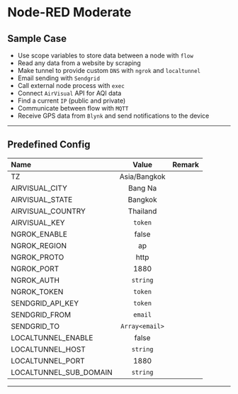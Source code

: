 
# Node-RED Moderate

## Sample Case

* Use scope variables to store data between a node with `flow`
* Read any data from a website by scraping
* Make tunnel to provide custom `DNS` with `ngrok` and `localtunnel`
* Email sending with `Sendgrid`
* Call external node process with `exec`
* Connect `AirVisual` API for AQI data
* Find a current `IP` (public and private)
* Communicate between flow with `MQTT`
* Receive GPS data from `Blynk` and send notifications to the device

---

## Predefined Config

| Name                   |     Value      | Remark |
| :--------------------- | :------------: | -----: |
| TZ                     |  Asia/Bangkok  |        |
| AIRVISUAL_CITY         |    Bang Na     |        |
| AIRVISUAL_STATE        |    Bangkok     |        |
| AIRVISUAL_COUNTRY      |    Thailand    |        |
| AIRVISUAL_KEY          |    `token`     |        |
| NGROK_ENABLE           |     false      |        |
| NGROK_REGION           |       ap       |        |
| NGROK_PROTO            |      http      |        |
| NGROK_PORT             |      1880      |        |
| NGROK_AUTH             |    `string`    |        |
| NGROK_TOKEN            |    `token`     |        |
| SENDGRID_API_KEY       |    `token`     |        |
| SENDGRID_FROM          |    `email`     |        |
| SENDGRID_TO            | `Array<email>` |        |
| LOCALTUNNEL_ENABLE     |     false      |        |
| LOCALTUNNEL_HOST       |    `string`    |        |
| LOCALTUNNEL_PORT       |      1880      |        |
| LOCALTUNNEL_SUB_DOMAIN |    `string`    |        |

---
